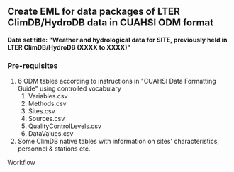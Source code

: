 <h2>Create EML for data packages of LTER ClimDB/HydroDB data in CUAHSI ODM format</h2>

<b>Data set title: "Weather and hydrological data for SITE, previously held in LTER ClimDB/HydroDB (XXXX to XXXX)"</b>

<h3>Pre-requisites</h3>

1. 6 ODM tables according to instructions in "CUAHSI Data Formatting Guide" using controlled vocabulary
                        <ol>
                        <li>Variables.csv</li>
                        <li>Methods.csv</li>
                        <li>Sites.csv</li>
                        <li>Sources.csv</li>
                        <li>QualityControlLevels.csv</li>
                        <li>DataValues.csv</li>
                        </ol>             
2. Some ClimDB native tables with information on sites' characteristics, personnel & stations etc.

Workflow
